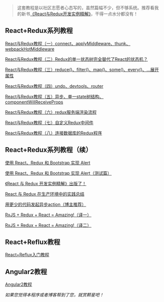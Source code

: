 > 这套教程是以社区志愿者心态写的，虽然篇幅不少，但不够系统。推荐看我的新书[《React与Redux开发实例精解》](https://lewis617.github.io/2016/11/20/r2-book/)，干得一点水分都没有！

## React+Redux系列教程

 [React与Redux教程（一）connect、applyMiddleware、thunk、webpackHotMiddleware](https://lewis617.github.io/2016/01/19/r2-counter/)
 
 [React与Redux教程（二）Redux的单一状态树完全替代了React的状态机？](https://lewis617.github.io/2016/01/20/r2-state/)
 
 [React与Redux教程（三）reduce()、filter()、map()、some()、every()、...展开属性](https://lewis617.github.io/2016/01/21/r2-array/)
 
 [React与Redux教程（四）undo、devtools、router](https://lewis617.github.io/2016/01/26/r2-undo/)

 [React与Redux教程（五）异步、单一state树结构、componentWillReceiveProps](https://lewis617.github.io/2016/01/29/r2-async/)

 [React与Redux教程（六）redux服务端渲染流程](https://lewis617.github.io/2016/01/31/r2-ssr/)

 [React与Redux教程（七）自定义Redux中间件](https://lewis617.github.io/2016/02/02/r2-middleware/)

 [React与Redux教程（八）连接数据库的Redux程序](https://lewis617.github.io/2016/02/03/r2-database/)

## React+Redux系列教程（续）

 [使用 React、Redux 和 Bootstrap 实现 Alert](https://lewis617.github.io/2016/11/16/r2-bs-alert/)
 
 [使用 React、Redux 和 Bootstrap 实现 Alert（测试篇）](https://lewis617.github.io/2016/11/17/r2-bs-alert-test/)
 
 [《React 与 Redux 开发实例精解》出版了！](https://lewis617.github.io/2016/11/20/r2-book/)
 
 [React 与 Redux 在生产环境中的实践总结](https://lewis617.github.io/2016/11/26/opendata/)
 
 [用更少的代码发起异步action（博主推荐）](https://lewis617.github.io/2016/11/30/redux-amrc/)
 
 [RxJS + Redux + React = Amazing!（译一）](https://lewis617.github.io/2016/12/08/rxjs-redux-react-amazing-1/)
  
 [RxJS + Redux + React = Amazing!（译二）](https://lewis617.github.io/2016/12/09/rxjs-redux-react-amazing-2/)

## React+Reflux教程

[React+Reflux入门教程](https://lewis617.github.io/2016/01/13/react-reflux/)

## Angular2教程

[Angular2教程](https://github.com/lewis617/angular2-tutorial)

*如果您觉得本程序或者博客帮到了您，就赏颗星吧！*
